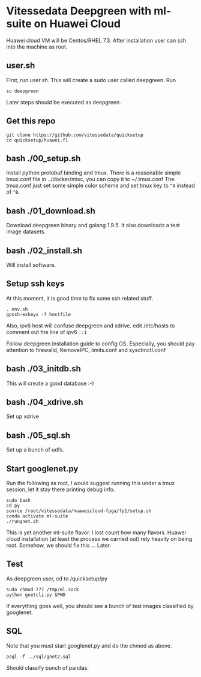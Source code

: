 # Vitessedata Deepgreen with ml-suite on Huawei Cloud

Huawei cloud VM will be Centos/RHEL 7.3.  After installation
user can ssh into the machine as root.

## user.sh
First, run user.sh.  This will create a sudo user called 
deepgreen.  Run 
```
su deepgreen
```
Later steps should be executed as deepgreen.  

## Get this repo
``` 
git clone https://github.com/vitessedata/quicksetup
cd quicksetup/huawei.f1
```

## bash ./00\_setup.sh
Install python protobuf binding and tmux.   There is a reasonable
simple tmux.conf file in ../docker/misc, you can copy it 
to ~/.tmux.conf   The tmux.conf just set some simple color scheme
and set tmux key to `^A` instead of `^B`.

## bash ./01\_download.sh
Download deepgreen binary and golang 1.9.5.  It also downloads
a test image datasets.

## bash ./02\_install.sh
Will install software.

## Setup ssh keys
At this moment, it is good time to fix some ssh related stuff.
```
. env.sh
gpssh-exkeys -f hostfile
```
Also, ipv6 host will confuse deepgreen and xdrive.  edit /etc/hosts
to comment out the line of ipv6 `::1`

Follow deepgreen installation guide to config OS.  Especially, you
should pay attention to firewalld, RemoveIPC, limits.conf and sysctmctl.conf


## bash ./03\_initdb.sh
This will create a good database :-)

## bash ./04\_xdrive.sh
Set up xdrive

## bash ./05\_sql.sh
Set up a bunch of udfs.

## Start googlenet.py
Run the following as root, I would suggest running this under
a tmux session, let it stay there printing debug info.
```
sudo bash
cd py
source /root/vitessedata/huaweicloud-fpga/fp1/setup.sh
conda activate ml-suite
./rungnet.sh 
```

This is yet another ml-suite flavor.  I lost count how many flavors.
Huawei cloud installation (at least the process we carried out) rely
heavily on being root.  Somehow, we should fix this ...   Later.

## Test 
As deepgreen user, cd to /quicksetup/py
```
sudo chmod 777 /tmp/ml.sock
python gnetcli.py $PWD
```
If everything goes well, you should see a bunch of test images classified by googlenet.

## SQL
Note that you must start googlenet.py and do the chmod as above.
```
psql -f ../sql/gnet2.sql
```
Should classify bunch of pandas.


